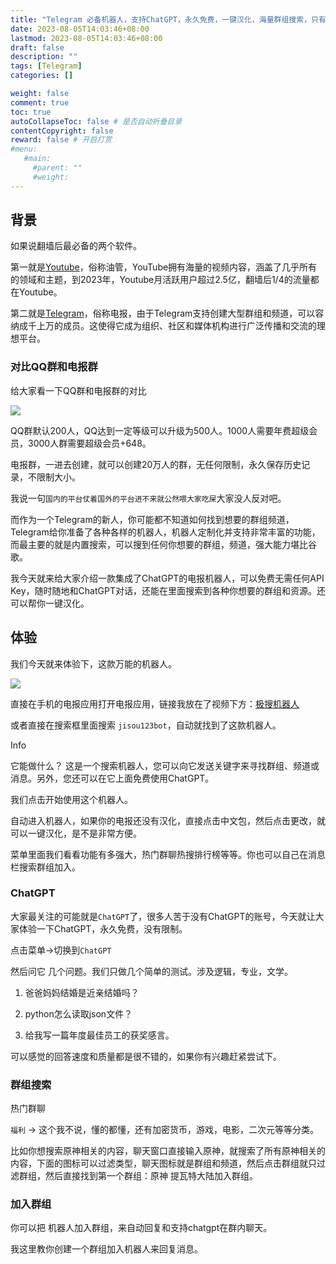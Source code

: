 ```yaml
---
title: "Telegram 必备机器人，支持ChatGPT，永久免费，一键汉化，海量群组搜索，只有你还不知道？"
date: 2023-08-05T14:03:46+08:00
lastmod: 2023-08-05T14:03:46+08:00
draft: false
description: ""
tags: [Telegram]
categories: []

weight: false
comment: true
toc: true
autoCollapseToc: false # 是否自动折叠目录
contentCopyright: false
reward: false # 开启打赏
#menu:
   #main:
     #parent: ""
     #weight:
---
```


## 背景

如果说翻墙后最必备的两个软件。

第一就是[Youtube](https://youtube.com/)，俗称油管，YouTube拥有海量的视频内容，涵盖了几乎所有的领域和主题，到2023年，Youtube月活跃用户超过2.5亿，翻墙后1/4的流量都在Youtube。

第二就是[Telegram](https://telegram.org/)，俗称电报，由于Telegram支持创建大型群组和频道，可以容纳成千上万的成员。这使得它成为组织、社区和媒体机构进行广泛传播和交流的理想平台。

### 对比QQ群和电报群

给大家看一下QQ群和电报群的对比

![](https://r2.leshans.eu.org/2023/08/0fedc58454a7a3b6add60e28ad82f243.webp)

QQ群默认200人，QQ达到一定等级可以升级为500人。1000人需要年费超级会员，3000人群需要超级会员+648。

电报群，一进去创建，就可以创建20万人的群，无任何限制，永久保存历史记录，不限制大小。

我说一句`国内的平台仗着国外的平台进不来就公然喂大家吃屎`大家没人反对吧。

而作为一个Telegram的新人，你可能都不知道如何找到想要的群组频道，Telegram给你准备了各种各样的机器人，机器人定制化并支持非常丰富的功能，而最主要的就是内置搜索，可以搜到任何你想要的群组，频道，强大能力堪比谷歌。

我今天就来给大家介绍一款集成了ChatGPT的电报机器人，可以免费无需任何API Key，随时随地和ChatGPT对话，还能在里面搜索到各种你想要的群组和资源。还可以帮你一键汉化。

## 体验

我们今天就来体验下，这款万能的机器人。

![](https://r2.leshans.eu.org/2023/08/9c7f92abdb0249221132796a2dd567e4.webp)

直接在手机的电报应用打开电报应用，链接我放在了视频下方：[极搜机器人](https://t.me/jisou123bot)

或者直接在搜索框里面搜索 `jisou123bot`，自动就找到了这款机器人。

Info

它能做什么？ 这是一个搜索机器人，您可以向它发送关键字来寻找群组、频道或消息。另外，您还可以在它上面免费使用ChatGPT。

我们点击开始使用这个机器人。

自动进入机器人，如果你的电报还没有汉化，直接点击中文包，然后点击更改，就可以一键汉化，是不是非常方便。

菜单里面我们看看功能有多强大，热门群聊热搜排行榜等等。你也可以自己在消息栏搜索群组加入。

### ChatGPT

大家最关注的可能就是`ChatGPT`了，很多人苦于没有ChatGPT的账号，今天就让大家体验一下ChatGPT，永久免费，没有限制。

点击菜单->切换到`ChatGPT`

然后问它 几个问题。我们只做几个简单的测试。涉及逻辑，专业，文学。

1. 爸爸妈妈结婚是近亲结婚吗？
    
2. python怎么读取json文件？
    
3. 给我写一篇年度最佳员工的获奖感言。
    

可以感觉的回答速度和质量都是很不错的，如果你有兴趣赶紧尝试下。

### 群组搜索

热门群聊

`福利` -> 这个我不说，懂的都懂，还有加密货币，游戏，电影，二次元等等分类。

比如你想搜索原神相关的内容，聊天窗口直接输入原神，就搜索了所有原神相关的内容，下面的图标可以过滤类型，聊天图标就是群组和频道，然后点击群组就只过滤群组，然后直接找到第一个群组：原神 提瓦特大陆加入群组。


### 加入群组

你可以把 机器人加入群组，来自动回复和支持chatgpt在群内聊天。

我这里教你创建一个群组加入机器人来回复消息。